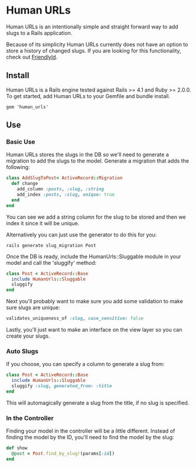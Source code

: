 Human URLs
===========

Human URLs is an intentionally simple and straight forward way to add slugs to a Rails application.

Because of its simplicity Human URLs currently does not have an option to store a history of changed slugs. If you are looking for this functionality, check out [FriendlyId](http://github.com/norman/friendly_id "Friendly ID").

Install
-------

Human URLs is a Rails engine tested against Rails >= 4.1 and Ruby >= 2.0.0. To get started, add Human URLs to your Gemfile and bundle install.

`gem 'human_urls'`

Use
---

### Basic Use

Human URLs stores the slugs in the DB so we'll need to generate a migration to add the slugs to the model. Generate a migration that adds the following:

```ruby
class AddSlugToPost< ActiveRecord::Migration
  def change
    add_column :posts, :slug, :string
    add_index :posts, :slug, unique: true
  end
end
```

You can see we add a string column for the slug to be stored and then we index it since it will be unique.

Alternatively you can just use the generator to do this for you:

```
rails generate slug_migration Post
```

Once the DB is ready, include the HumanUrls::Sluggable module in your model and call the 'sluggify' method:

```ruby
class Post < ActiveRecord::Base
  include HumanUrls::Sluggable
  sluggify
end
```

Next you'll probably want to make sure you add some validation to make sure slugs are unique:

```ruby
validates_uniqueness_of :slug, case_sensitive: false
```

Lastly, you'll just want to make an interface on the view layer so you can create your slugs.

### Auto Slugs

If you choose, you can specify a column to generate a slug from:

```ruby
class Post < ActiveRecord::Base
  include HumanUrls::Sluggable
  sluggify :slug, generated_from: :title
end
```

This will automagically generate a slug from the title, if no slug is specified.
### In the Controller

Finding your model in the controller will be a little different. Instead of finding the model by the ID, you'll need to find the model by the slug:

```ruby
def show
  @post = Post.find_by_slug!(params[:id])
end
```
